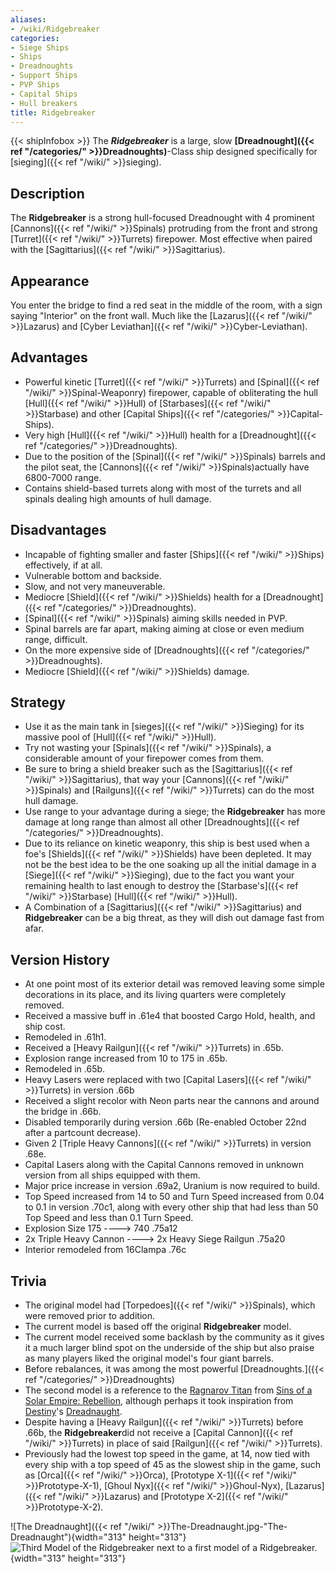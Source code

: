 ```yaml
---
aliases:
- /wiki/Ridgebreaker
categories:
- Siege Ships
- Ships
- Dreadnoughts
- Support Ships
- PVP Ships
- Capital Ships
- Hull breakers
title: Ridgebreaker
---
```


{{< shipInfobox >}} The **_Ridgebreaker_** is a large, slow **[Dreadnought]({{< ref "/categories/" >}}Dreadnoughts)**-Class ship designed specifically for [sieging]({{< ref "/wiki/" >}}sieging). 

## Description

The **Ridgebreaker** is a strong hull-focused Dreadnought with 4 prominent [Cannons]({{< ref "/wiki/" >}}Spinals) protruding from the front and strong [Turret]({{< ref "/wiki/" >}}Turrets) firepower. Most effective when paired with the [Sagittarius]({{< ref "/wiki/" >}}Sagittarius).

## Appearance

You enter the bridge to find a red seat in the middle of the room, with a sign saying "Interior" on the front wall. Much like the [Lazarus]({{< ref "/wiki/" >}}Lazarus) and [Cyber Leviathan]({{< ref "/wiki/" >}}Cyber-Leviathan).

## Advantages

- Powerful kinetic [Turret]({{< ref "/wiki/" >}}Turrets) and [Spinal]({{< ref "/wiki/" >}}Spinal-Weaponry) firepower, capable of obliterating the hull [Hull]({{< ref "/wiki/" >}}Hull) of [Starbases]({{< ref "/wiki/" >}}Starbase) and other [Capital Ships]({{< ref "/categories/" >}}Capital-Ships).
- Very high [Hull]({{< ref "/wiki/" >}}Hull) health for a [Dreadnought]({{< ref "/categories/" >}}Dreadnoughts).
- Due to the position of the [Spinal]({{< ref "/wiki/" >}}Spinals) barrels and the pilot seat, the [Cannons]({{< ref "/wiki/" >}}Spinals)actually have 6800-7000 range.
- Contains shield-based turrets along with most of the turrets and all spinals dealing high amounts of hull damage.

## Disadvantages

- Incapable of fighting smaller and faster [Ships]({{< ref "/wiki/" >}}Ships) effectively, if at all.
- Vulnerable bottom and backside.
- Slow, and not very maneuverable.
- Mediocre [Shield]({{< ref "/wiki/" >}}Shields) health for a [Dreadnought]({{< ref "/categories/" >}}Dreadnoughts).
- [Spinal]({{< ref "/wiki/" >}}Spinals) aiming skills needed in PVP.
- Spinal barrels are far apart, making aiming at close or even medium range, difficult.
- On the more expensive side of [Dreadnoughts]({{< ref "/categories/" >}}Dreadnoughts).
- Mediocre [Shield]({{< ref "/wiki/" >}}Shields) damage.

## Strategy

- Use it as the main tank in [sieges]({{< ref "/wiki/" >}}Sieging) for its massive pool of [Hull]({{< ref "/wiki/" >}}Hull).
- Try not wasting your [Spinals]({{< ref "/wiki/" >}}Spinals), a considerable amount of your firepower comes from them.
- Be sure to bring a shield breaker such as the [Sagittarius]({{< ref "/wiki/" >}}Sagittarius), that way your [Cannons]({{< ref "/wiki/" >}}Spinals) and [Railguns]({{< ref "/wiki/" >}}Turrets) can do the most hull damage.
- Use range to your advantage during a siege; the **Ridgebreaker** has more damage at long range than almost all other [Dreadnoughts]({{< ref "/categories/" >}}Dreadnoughts).
- Due to its reliance on kinetic weaponry, this ship is best used when a foe's [Shields]({{< ref "/wiki/" >}}Shields) have been depleted. It may not be the best idea to be the one soaking up all the initial damage in a [Siege]({{< ref "/wiki/" >}}Sieging), due to the fact you want your remaining health to last enough to destroy the [Starbase's]({{< ref "/wiki/" >}}Starbase) [Hull]({{< ref "/wiki/" >}}Hull).
- A Combination of a [Sagittarius]({{< ref "/wiki/" >}}Sagittarius) and **Ridgebreaker** can be a big threat, as they will dish out damage fast from afar.

## Version History 

- At one point most of its exterior detail was removed leaving some simple decorations in its place, and its living quarters were completely removed.
- Received a massive buff in .61e4 that boosted Cargo Hold, health, and ship cost.
- Remodeled in .61h1.
- Received a [Heavy Railgun]({{< ref "/wiki/" >}}Turrets) in .65b.
- Explosion range increased from 10 to 175 in .65b.
- Remodeled in .65b.
- Heavy Lasers were replaced with two [Capital Lasers]({{< ref "/wiki/" >}}Turrets) in version .66b
- Received a slight recolor with Neon parts near the cannons and around the bridge in .66b.
- Disabled temporarily during version .66b (Re-enabled October 22nd after a partcount decrease).
- Given 2 [Triple Heavy Cannons]({{< ref "/wiki/" >}}Turrets) in version .68e.
- Capital Lasers along with the Capital Cannons removed in unknown version from all ships equipped with them.
- Major price increase in version .69a2, Uranium is now required to build.
- Top Speed increased from 14 to 50 and Turn Speed increased from 0.04 to 0.1 in version .70c1, along with every other ship that had less than 50 Top Speed and less than 0.1 Turn Speed.
- Explosion Size 175 ----> 740 .75a12
- 2x Triple Heavy Cannon ----> 2x Heavy Siege Railgun .75a20
- Interior remodeled from 16Clampa .76c

## Trivia

- The original model had [Torpedoes]({{< ref "/wiki/" >}}Spinals), which were removed prior to addition.
- The current model is based off the original **Ridgebreaker** model.
- The current model received some backlash by the community as it gives it a much larger blind spot on the underside of the ship but also praise as many players liked the original model's four giant barrels.
- Before rebalances, it was among the most powerful [Dreadnoughts.]({{< ref "/categories/" >}}Dreadnoughts)
- The second model is a reference to the [Ragnarov Titan](https://sinsofasolarempire.fandom.com/wiki/Ragnarov_Titan) from [Sins of a Solar Empire: Rebellion](https://sinsofasolarempire.fandom.com/wiki/Rebellion), although perhaps it took inspiration from [Destiny](https://www.destinypedia.com/Destiny)'s [Dreadnaught](https://www.destinypedia.com/Dreadnaught).
- Despite having a [Heavy Railgun]({{< ref "/wiki/" >}}Turrets) before .66b, the **Ridgebreaker**did not receive a [Capital Cannon]({{< ref "/wiki/" >}}Turrets) in place of said [Railgun]({{< ref "/wiki/" >}}Turrets).
- Previously had the lowest top speed in the game, at 14, now tied with every ship with a top speed of 45 as the slowest ship in the game, such as [Orca]({{< ref "/wiki/" >}}Orca), [Prototype X-1]({{< ref "/wiki/" >}}Prototype-X-1), [Ghoul Nyx]({{< ref "/wiki/" >}}Ghoul-Nyx), [Lazarus]({{< ref "/wiki/" >}}Lazarus) and [Prototype X-2]({{< ref "/wiki/" >}}Prototype-X-2).

![The Dreadnaught]({{< ref "/wiki/" >}}The-Dreadnaught.jpg-"The-Dreadnaught"){width="313" height="313"} ![Third Model of the Ridgebreaker next to a first model of
a
Ridgebreaker.](RobloxScreenShot20190801_145123838.png "Third Model of the Ridgebreaker next to a first model of a Ridgebreaker."){width="313" height="313"}